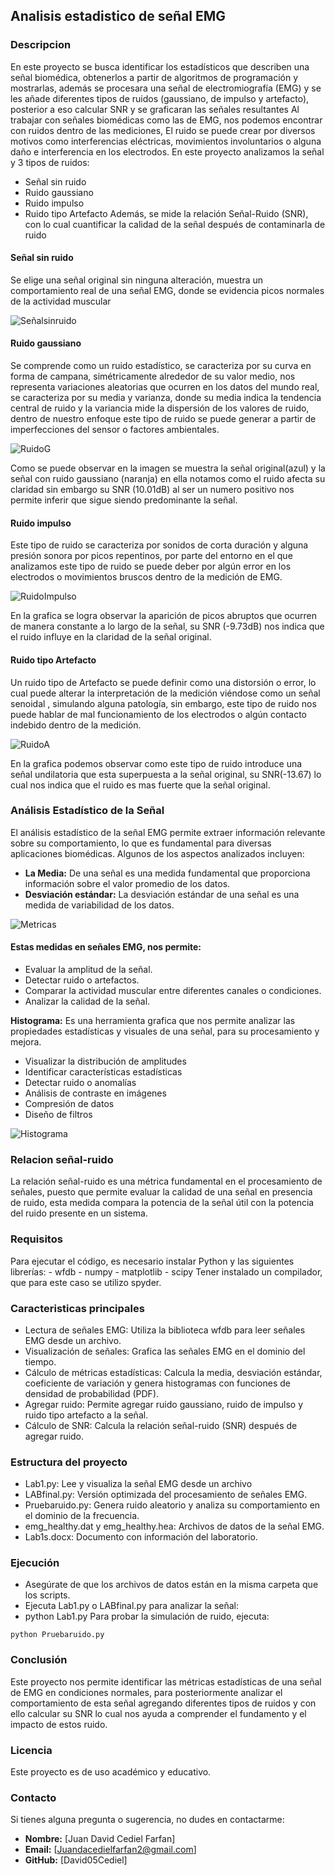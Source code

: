 ## Analisis estadistico de señal EMG
### Descripcion 
<p>
En este proyecto se busca identificar los estadísticos que describen una señal biomédica, obtenerlos a partir de algoritmos de programación y mostrarlas, además se procesara una señal de electromiografía (EMG) y se les añade diferentes tipos de ruidos (gaussiano, de impulso y artefacto), posterior a eso calcular SNR y se graficaran las señales resultantes
Al trabajar con señales biomédicas como las de EMG, nos podemos encontrar con ruidos dentro de las mediciones, El ruido se puede crear por diversos motivos como interferencias eléctricas, movimientos involuntarios o alguna daño e interferencia en los electrodos.
En este proyecto analizamos la señal y 3 tipos de ruidos:

-	Señal sin ruido
-	Ruido gaussiano
-	Ruido impulso
-	Ruido tipo Artefacto
Además, se mide la relación Señal-Ruido (SNR), con lo cual cuantificar la calidad de la señal después de contaminarla de ruido
</p>

#### Señal sin ruido


Se elige una señal original sin ninguna alteración, muestra un comportamiento real de una señal EMG, donde se evidencia picos normales de la actividad muscular

![Señalsinruido](https://github.com/user-attachments/assets/286d7f53-465d-4017-aac7-89b0e850f3fb)

#### Ruido gaussiano
<p>
Se comprende como un ruido estadístico, se caracteriza por su curva en forma de campana, simétricamente alrededor de su valor medio, nos representa variaciones aleatorias que ocurren en los datos del mundo real, se caracteriza por su media y varianza, donde su media indica la tendencia central de ruido y la variancia mide la dispersión de los valores de ruido, dentro de nuestro enfoque este tipo de ruido se puede generar a partir de imperfecciones del sensor o factores ambientales.
    
![RuidoG](https://github.com/user-attachments/assets/1a95ec67-f2e6-4396-a05a-0f5dd530546f)

Como se puede observar en la imagen se muestra la señal original(azul) y la señal con ruido gaussiano (naranja) en ella notamos como el ruido afecta su claridad sin embargo su SNR (10.01dB) al ser un numero positivo nos permite inferir que sigue siendo predominante la señal.
</p>


#### Ruido impulso
<P>
Este tipo de ruido se caracteriza por sonidos de corta duración y alguna presión sonora por picos repentinos, por parte del entorno en el que analizamos este tipo de ruido se puede deber por algún error en los electrodos o movimientos bruscos dentro de la medición de EMG.
    
![RuidoImpulso](https://github.com/user-attachments/assets/e07570ae-6fe2-4447-aefe-063385692ccf)

En la grafica se logra observar la aparición de picos abruptos que ocurren de manera constante a lo largo de la señal, su SNR (-9.73dB) nos indica que el ruido influye en la claridad de la señal original.
</p>

#### Ruido tipo Artefacto
<p>
Un ruido tipo de Artefacto se puede definir como una distorsión o error, lo cual puede alterar la interpretación de la medición viéndose como un señal senoidal , simulando alguna patología, sin embargo, este tipo de ruido nos puede hablar de mal funcionamiento de los electrodos o algún contacto indebido dentro de la medición.
    
![RuidoA](https://github.com/user-attachments/assets/e36e59ec-b294-47ad-a48c-3c02790b749a)

En la grafica podemos observar como este tipo de ruido introduce una señal undilatoria que esta superpuesta a la señal original, su SNR(-13.67) lo cual nos indica que el ruido es mas fuerte que la señal original.
</p>

### Análisis Estadístico de la Señal

<p>
El análisis estadístico de la señal EMG permite extraer información relevante sobre su comportamiento, lo que es fundamental para diversas aplicaciones biomédicas. Algunos de los aspectos analizados incluyen:
</p>

- **La Media:**  De una señal es una medida fundamental que proporciona información sobre el valor promedio de los datos. 
- **Desviación estándar:** La desviación estándar de una señal es una medida de variabilidad de los datos.
  
![Metricas](https://github.com/user-attachments/assets/d5c5d173-16dc-4a44-a0e9-88008b335190)

#### Estas medidas en señales EMG, nos permite:
- Evaluar la amplitud de la señal.
- Detectar ruido o artefactos.
- Comparar la actividad muscular entre diferentes canales o condiciones.
- Analizar la calidad de la señal.

**Histograma:** Es una herramienta grafica que nos permite analizar las propiedades estadísticas y visuales de una señal, para su procesamiento y mejora.
- Visualizar la distribución de amplitudes
- Identificar características estadísticas
- Detectar ruido o anomalías
- Análisis de contraste en imágenes
- Compresión de datos
- Diseño de filtros

![Histograma](https://github.com/user-attachments/assets/8c307ff4-5c97-4711-aa62-69623eccfd08)


### Relacion señal-ruido
<p>
La relación señal-ruido es una métrica fundamental en el procesamiento de señales, puesto que permite evaluar la calidad de una señal en presencia de ruido, esta medida  compara la potencia de la señal útil con la potencia del ruido presente en un sistema.
    
</p>

### Requisitos
<p>
Para ejecutar el código, es necesario instalar Python y las siguientes librerías:
- wfdb
- numpy
- matplotlib
- scipy
Tener instalado un compilador, que para este caso se utilizo spyder.  
</p>

### Caracteristicas principales
- Lectura de señales EMG: Utiliza la biblioteca wfdb para leer señales EMG desde un archivo.
- Visualización de señales: Grafica las señales EMG en el dominio del tiempo.
- Cálculo de métricas estadísticas: Calcula la media, desviación estándar, coeficiente de variación y genera histogramas con funciones de densidad de probabilidad (PDF).
- Agregar ruido: Permite agregar ruido gaussiano, ruido de impulso y ruido tipo artefacto a la señal.
- Cálculo de SNR: Calcula la relación señal-ruido (SNR) después de agregar ruido.

### Estructura del proyecto
- Lab1.py: Lee y visualiza la señal EMG desde un archivo
- LABfinal.py: Versión optimizada del procesamiento de señales EMG.
- Pruebaruido.py: Genera ruido aleatorio y analiza su comportamiento en el dominio de la frecuencia.
- emg_healthy.dat y emg_healthy.hea: Archivos de datos de la señal EMG.
- Lab1s.docx: Documento con información del laboratorio.

### Ejecución

- Asegúrate de que los archivos de datos están en la misma carpeta que los scripts.
-	Ejecuta Lab1.py o LABfinal.py para analizar la señal:
- python Lab1.py
  Para probar la simulación de ruido, ejecuta:
  
`python Pruebaruido.py`


### Conclusión
<p>
Este proyecto nos permite identificar las métricas estadísticas de una señal de EMG en condiciones normales, para posteriormente analizar el comportamiento de esta señal agregando diferentes tipos de ruidos y con ello calcular su SNR lo cual nos ayuda a comprender el fundamento y el impacto de estos ruido.
</p>

### Licencia

Este proyecto es de uso académico y educativo.

### Contacto
<p>
Si tienes alguna pregunta o sugerencia, no dudes en contactarme:
</p>

- **Nombre:** [Juan David Cediel Farfan]
- **Email:** [Juandacedielfarfan2@gmail.com]
- **GitHub:** [David05Cediel]  

